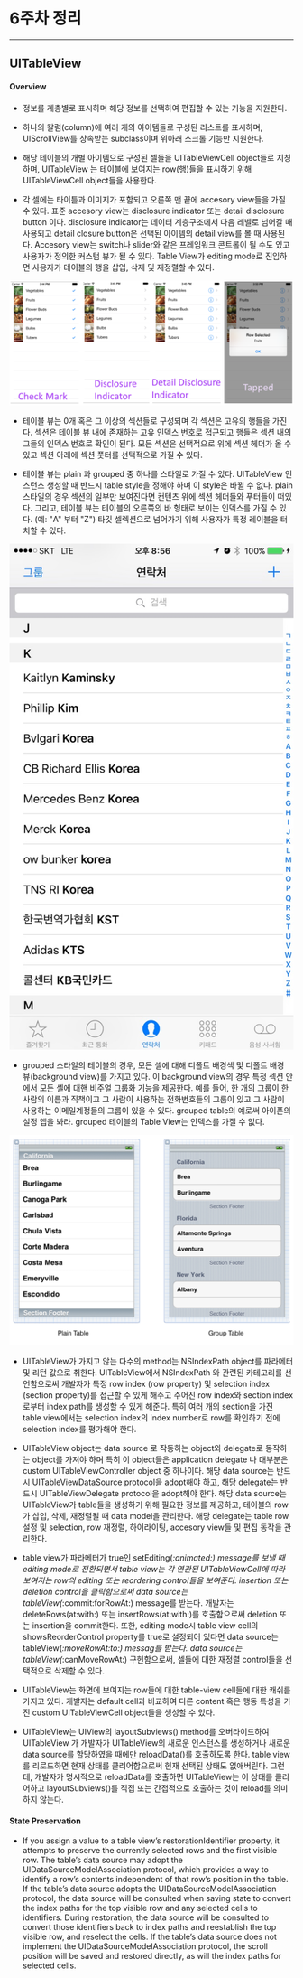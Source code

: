 # 6주차 정리  

----

## UITableView


#### Overview 

- 정보를 계층별로 표시하며 해당 정보를 선택하여 편집할 수 있는 기능을 지원한다.  

- 하나의 칼럼(column)에 여러 개의 아이템들로 구성된 리스트를 표시하며, UIScrollView를 상속받는 subclass이며 위아래 스크롤 기능만 지원한다.

- 해당 테이블의 개별 아이템으로 구성된 셀들을 UITableViewCell object들로 지칭하며, UITableView 는 테이블에 보여지는 row(행)들을 표시하기 위해 UITableViewCell object들을 사용한다.

- 각 셀에는 타이틀과 이미지가 포함되고 오른쪽 맨 끝에 accesory view들을 가질 수 있다. 표준 accesory view는 disclosure indicator 또는 detail disclosure button 이다. disclosure indicator는 데이터 계층구조에서 다음 레벨로 넘어갈 때 사용되고 detail closure button은 선택된 아이템의 detail view를 볼 때 사용된다. Accesory view는 switch나 slider와 같은 프레임워크 콘트롤이 될 수도 있고 사용자가 정의한 커스텀 뷰가 될 수 있다. Table View가 editing mode로 진입하면 사용자가 테이블의 행을 삽입, 삭제 및 재정렬할 수 있다. 

![이미지](images/disclosureindicators.png)

- 테이블 뷰는 0개 혹은 그 이상의 섹션들로 구성되며 각 섹션은 고유의 행들을 가진다. 섹션은 테이블 뷰 내에 존재하는 고유 인덱스 번호로 접근되고 행들은 섹션 내의 그들의 인덱스 번호로 확인이 된다. 모든 섹션은 선택적으로 위에 섹션 헤더가 올 수 있고 섹션 아래에 섹션 풋터를 선택적으로 가질 수 있다. 

- 테이블 뷰는 plain 과 grouped 중 하나를 스타일로 가질 수 있다. UITableView 인스턴스 생성할 때 반드시 table style을 정해야 하며 이 style은 바뀔 수 없다. plain 스타일의 경우 섹션의 일부만 보여진다면 컨텐츠 위에 섹션 헤더들와 푸터들이 떠있다. 그리고, 테이블 뷰는 테이블의 오른쪽의 바 형태로 보이는 인덱스를 가질 수 있다. (예: "A" 부터 "Z") 타깃 셀렉션으로 넘어가기 위해 사용자가 특정 레이블을 터치할 수 있다. 

![이미지](images/Index.jpg)

- grouped 스타일의 테이블의 경우, 모든 셀에 대해 디폴트 배경색 및 디폴트 배경 뷰(background view)를 가지고 있다. 이 background view의 경우 특정 섹션 안에서 모든 셀에 대핸 비주얼 그룹화 기능을 제공한다. 예를 들어, 한 개의 그룹이 한 사람의 이름과 직책이고 그 사람이 사용하는 전화번호들의 그룹이 있고 그 사람이 사용하는 이메일계정들의 그룹이 있을 수 있다. grouped table의 예로써 아이폰의 설정 앱을 봐라. grouped 테이블의 Table View는 인덱스를 가질 수 없다. 

![이미지](images/TableStyle.png)

- UITableView가 가지고 않는 다수의 method는 NSIndexPath object를 파라메터 및 리턴 값으로 취한다. UITableView에서 NSIndexPath 와 관련된 카테고리를 선언함으로써 개발자가 특정 row index (row property) 및 selection index (section property)를 접근할 수 있게 해주고 주어진 row index와 section index로부터 index path를 생성할 수 있게 해준다. 특히 여러 개의 section을 가진 table view에서는 selection index의 index number로 row를 확인하기 전에 selection index를 평가해야 한다. 

- UITableView object는 data source 로 작동하는 object와 delegate로 동작하는 object를 가져야 하며 특히 이 object들은 application delegate 나 대부분은 custom UITableViewController object 중 하나이다. 해당 data source는 반드시 UITableViewDataSource protocol을 adopt해야 하고, 해당 delegate는 반드시 UITableViewDelegate protocol을 adopt해야 한다. 해당 data source는 UITableView가 table들을 생성하기 위해 필요한 정보를 제공하고, 테이블의 row가 삽입, 삭제, 재정렬될 때 data model을 관리한다. 해당 delegate는 table row 설정 및 selection, row 재정렬, 하이라이팅, accesory view들 및 편집 동작을 관리한다. 

- table view가 파라메터가 true인 setEditing(_:animated:) message를 보낼 때 editing mode로 전환되면서 table view는 각 연관된 UITableViewCell에 따라 보여지는 row의 editing 또는 reordering control들을 보여준다. insertion 또는 deletion control을 클릭함으로써 data source는 tableView(_:commit:forRowAt:) message를 받는다. 개발자는 deleteRows(at:with:) 또는 insertRows(at:with:)를 호출함으로써 deletion 또는 insertion을 commit한다. 또한, editing mode시 table view cell의 showsReorderControl property를 true로 설정되어 있다면 data source는 tableView(_:moveRowAt:to:) messag를 받는다. data source는 tableView(_:canMoveRowAt:) 구현함으로써, 셀들에 대한 재정렬 control들을 선택적으로 삭제할 수 있다.

- UITableView는 화면에 보여지는 row들에 대한 table-view cell들에 대한 캐쉬를 가지고 있다. 개발자는 default cell과 비교하여 다른 content 혹은 행동 특성을 가진 custom UITableViewCell object들을 생성할 수 있다. 

- UITableView는 UIView의 layoutSubviews() method를 오버라이드하여 UITableView 가 개발자가 UITableView의 새로운 인스턴스를 생성하거나 새로운 data source를 할당하였을 때에만 reloadData()를 호출하도록 한다. table view를 리로드하면 현재 상태를 클리어함으로써 현재 선택된 상태도 없애버린다. 그런데, 개발자가 명시적으로 reloadData를 호출하면 UITableView는 이 상태를 클리어하고 layoutSubviews()를 직접 또는 간접적으로 호출하는 것이 reload를 의미하지 않는다.    

#### State Preservation 

- If you assign a value to a table view’s restorationIdentifier property, it attempts to preserve the currently selected rows and the first visible row. The table’s data source may adopt the UIDataSourceModelAssociation protocol, which provides a way to identify a row’s contents independent of that row’s position in the table. If the table’s data source adopts the UIDataSourceModelAssociation protocol, the data source will be consulted when saving state to convert the index paths for the top visible row and any selected cells to identifiers. During restoration, the data source will be consulted to convert those identifiers back to index paths and reestablish the top visible row, and reselect the cells. If the table’s data source does not implement the UIDataSourceModelAssociation protocol, the scroll position will be saved and restored directly, as will the index paths for selected cells.


  

